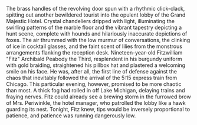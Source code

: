 The brass handles of the revolving door spun with a rhythmic click-clack, spitting out another bewildered tourist into the opulent lobby of the Grand Majestic Hotel.  Crystal chandeliers dripped with light, illuminating the swirling patterns of the marble floor and the vibrant tapestry depicting a hunt scene, complete with hounds and hilariously inaccurate depictions of foxes. The air thrummed with the low murmur of conversations, the clinking of ice in cocktail glasses, and the faint scent of lilies from the monstrous arrangements flanking the reception desk.  Nineteen-year-old Fitzwilliam "Fitz" Archibald Peabody the Third, resplendent in his burgundy uniform with gold braiding, straightened his pillbox hat and plastered a welcoming smile on his face.  He was, after all, the first line of defense against the chaos that inevitably followed the arrival of the 5:15 express train from Chicago. This particular evening, however, promised to be more chaotic than most. A thick fog had rolled in off Lake Michigan, delaying trains and fraying nerves.  Fitz could already see a brewing storm in the furrowed brow of Mrs. Periwinkle, the hotel manager, who patrolled the lobby like a hawk guarding its nest.  Tonight, Fitz knew, tips would be inversely proportional to patience, and patience was running dangerously low.
